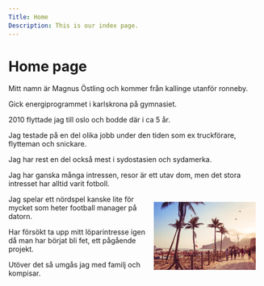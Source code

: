 ```yaml
---
Title: Home
Description: This is our index page.
---
```


Home page
==========================

Mitt namn är Magnus Östling och kommer från kallinge utanför ronneby.

Gick energiprogrammet i karlskrona på gymnasiet.

2010 flyttade jag till oslo och bodde där i ca 5 år.

Jag testade på en del olika jobb under den tiden som ex truckförare, flytteman och snickare.

Jag har rest en del också mest i sydostasien och sydamerka.

Jag har ganska många intressen, resor är ett utav
dom, men det stora intresset har alltid varit fotboll.

<img style="width: 40%; padding: 1em; float: right;" class="bildstart" src="assets/img/ipanema.jpg" alt="ipanema" >

Jag spelar ett nördspel kanske lite för mycket som heter football manager på datorn.

Har försökt ta upp mitt löparintresse igen då man har börjat bli fet, ett pågående projekt.

Utöver det så umgås jag med familj och kompisar.
